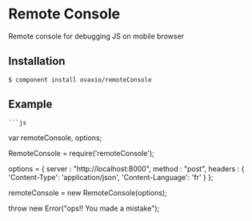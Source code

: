 # Remote Console

  Remote console for debugging JS on mobile browser

## Installation

    $ component install ovaxio/remoteConsole

## Example

	```js
var remoteConsole, options;

RemoteConsole = require('remoteConsole');

options = {
  server : "http://localhost:8000",
  method : "post",
  headers : {
    'Content-Type': 'application/json',
    'Content-Language': 'fr'
  }
};

remoteConsole = new RemoteConsole(options);

throw new Error("ops!! You made a mistake");
```
